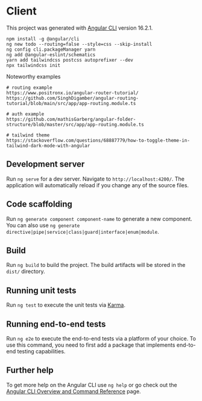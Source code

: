 # Client

This project was generated with [Angular CLI](https://github.com/angular/angular-cli) version 16.2.1.

```
npm install -g @angular/cli
ng new todo --routing=false --style=css --skip-install
ng config cli.packageManager yarn
ng add @angular-eslint/schematics
yarn add tailwindcss postcss autoprefixer --dev
npx tailwindcss init
```

Noteworthy examples

```
# routing example
https://www.positronx.io/angular-router-tutorial/
https://github.com/SinghDigamber/angular-routing-tutorial/blob/main/src/app/app-routing.module.ts

# auth example
https://github.com/mathisGarberg/angular-folder-structure/blob/master/src/app/app-routing.module.ts

# tailwind theme
https://stackoverflow.com/questions/68887779/how-to-toggle-theme-in-tailwind-dark-mode-with-angular
```

## Development server

Run `ng serve` for a dev server. Navigate to `http://localhost:4200/`. The application will automatically reload if you change any of the source files.

## Code scaffolding

Run `ng generate component component-name` to generate a new component. You can also use `ng generate directive|pipe|service|class|guard|interface|enum|module`.

## Build

Run `ng build` to build the project. The build artifacts will be stored in the `dist/` directory.

## Running unit tests

Run `ng test` to execute the unit tests via [Karma](https://karma-runner.github.io).

## Running end-to-end tests

Run `ng e2e` to execute the end-to-end tests via a platform of your choice. To use this command, you need to first add a package that implements end-to-end testing capabilities.

## Further help

To get more help on the Angular CLI use `ng help` or go check out the [Angular CLI Overview and Command Reference](https://angular.io/cli) page.
